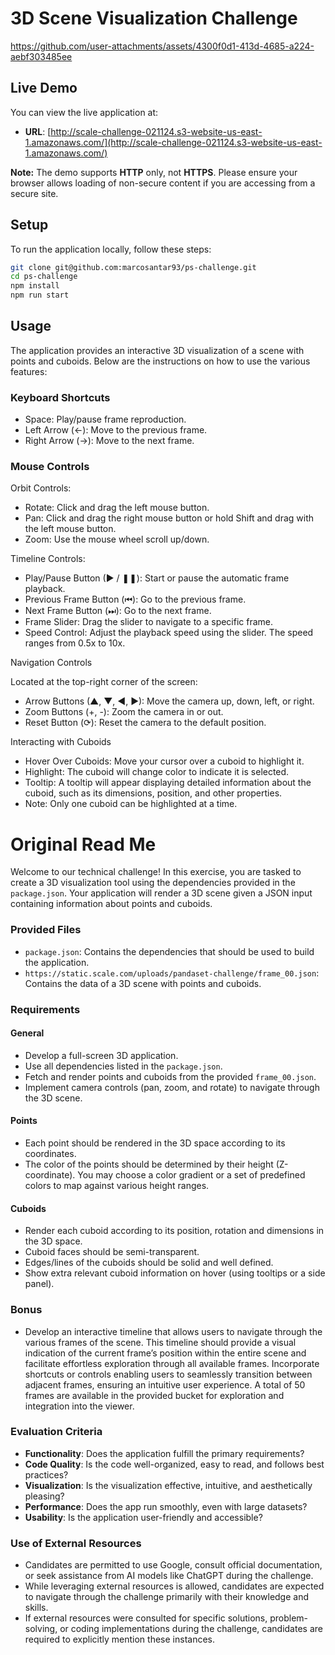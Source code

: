 # 3D Scene Visualization Challenge 

https://github.com/user-attachments/assets/4300f0d1-413d-4685-a224-aebf303485ee

## Live Demo

You can view the live application at:

- **URL**: [http://scale-challenge-021124.s3-website-us-east-1.amazonaws.com/](http://scale-challenge-021124.s3-website-us-east-1.amazonaws.com/)

**Note:** The demo supports **HTTP** only, not **HTTPS**. Please ensure your browser allows loading of non-secure content if you are accessing from a secure site.


## Setup

To run the application locally, follow these steps:


```bash
git clone git@github.com:marcosantar93/ps-challenge.git
cd ps-challenge
npm install
npm run start
```

## Usage

The application provides an interactive 3D visualization of a scene with points and cuboids. Below are the instructions on how to use the various features:

### Keyboard Shortcuts

- Space: Play/pause frame reproduction.
- Left Arrow (←): Move to the previous frame.
- Right Arrow (→): Move to the next frame.

### Mouse Controls

Orbit Controls:
- Rotate: Click and drag the left mouse button.
- Pan: Click and drag the right mouse button or hold Shift and drag with the left mouse button.
- Zoom: Use the mouse wheel scroll up/down.

Timeline Controls:
- Play/Pause Button (► / ❚❚): Start or pause the automatic frame playback.
- Previous Frame Button (⏮): Go to the previous frame.
- Next Frame Button (⏭): Go to the next frame.
- Frame Slider: Drag the slider to navigate to a specific frame.
- Speed Control: Adjust the playback speed using the slider. The speed ranges from 0.5x to 10x.

Navigation Controls

Located at the top-right corner of the screen:
- Arrow Buttons (▲, ▼, ◀, ▶): Move the camera up, down, left, or right.
- Zoom Buttons (+, -): Zoom the camera in or out.
- Reset Button (⟳): Reset the camera to the default position.

Interacting with Cuboids
- Hover Over Cuboids: Move your cursor over a cuboid to highlight it.
- Highlight: The cuboid will change color to indicate it is selected.
- Tooltip: A tooltip will appear displaying detailed information about the cuboid, such as its dimensions, position, and other properties.
- Note: Only one cuboid can be highlighted at a time.

# Original Read Me

Welcome to our technical challenge! In this exercise, you are tasked to create a 3D visualization tool using the dependencies provided in the `package.json`. Your application will render a 3D scene given a JSON input containing information about points and cuboids.

### Provided Files

- `package.json`: Contains the dependencies that should be used to build the application.
- `https://static.scale.com/uploads/pandaset-challenge/frame_00.json`: Contains the data of a 3D scene with points and cuboids.

### Requirements

#### General

- Develop a full-screen 3D application.
- Use all dependencies listed in the `package.json`.
- Fetch and render points and cuboids from the provided `frame_00.json`.
- Implement camera controls (pan, zoom, and rotate) to navigate through the 3D scene.

#### Points

- Each point should be rendered in the 3D space according to its coordinates.
- The color of the points should be determined by their height (Z-coordinate). You may choose a color gradient or a set of predefined colors to map against various height ranges.

#### Cuboids

- Render each cuboid according to its position, rotation and dimensions in the 3D space.
- Cuboid faces should be semi-transparent.
- Edges/lines of the cuboids should be solid and well defined.
- Show extra relevant cuboid information on hover (using tooltips or a side panel).

### Bonus

- Develop an interactive timeline that allows users to navigate through the various frames of the scene. This timeline should provide a visual indication of the current frame’s position within the entire scene and facilitate effortless exploration through all available frames. Incorporate shortcuts or controls enabling users to seamlessly transition between adjacent frames, ensuring an intuitive user experience. A total of 50 frames are available in the provided bucket for exploration and integration into the viewer.

### Evaluation Criteria

- **Functionality**: Does the application fulfill the primary requirements?
- **Code Quality**: Is the code well-organized, easy to read, and follows best practices?
- **Visualization**: Is the visualization effective, intuitive, and aesthetically pleasing?
- **Performance**: Does the app run smoothly, even with large datasets?
- **Usability**: Is the application user-friendly and accessible?

### Use of External Resources

- Candidates are permitted to use Google, consult official documentation, or seek assistance from AI models like ChatGPT during the challenge.
- While leveraging external resources is allowed, candidates are expected to navigate through the challenge primarily with their knowledge and skills.
- If external resources were consulted for specific solutions, problem-solving, or coding implementations during the challenge, candidates are required to explicitly mention these instances.
